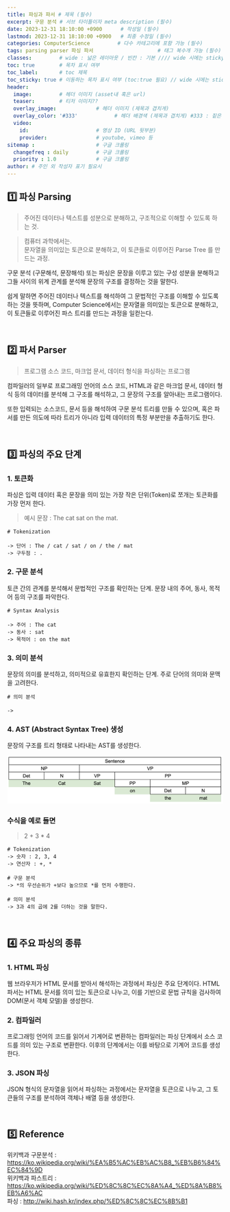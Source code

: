 ```yaml
---
title: 파싱과 파서 # 제목 (필수)
excerpt: 구문 분석 # 서브 타이틀이자 meta description (필수)
date: 2023-12-31 18:10:00 +0900      # 작성일 (필수)
lastmod: 2023-12-31 18:10:00 +0900   # 최종 수정일 (필수)
categories: ComputerScience         # 다수 카테고리에 포함 가능 (필수)
tags: parsing parser 파싱 파서                     # 태그 복수개 가능 (필수)
classes:         # wide : 넓은 레이아웃 / 빈칸 : 기본 //// wide 시에는 sticky toc 불가
toc: true        # 목차 표시 여부
toc_label:       # toc 제목
toc_sticky: true # 이동하는 목차 표시 여부 (toc:true 필요) // wide 시에는 sticky toc 불가
header: 
  image:         # 헤더 이미지 (asset내 혹은 url)
  teaser:        # 티저 이미지??
  overlay_image:             # 헤더 이미지 (제목과 겹치게)
  overlay_color: '#333'            # 헤더 배경색 (제목과 겹치게) #333 : 짙은 회색 (필수)
  video:
    id:                      # 영상 ID (URL 뒷부분)
    provider:                # youtube, vimeo 등
sitemap :                    # 구글 크롤링
  changefreq : daily         # 구글 크롤링
  priority : 1.0             # 구글 크롤링
author: # 주인 외 작성자 표기 필요시
---
```

<!--postNo: 20231231_004-->

## 1️⃣ 파싱 Parsing

> 주어진 데이터나 텍스트를 성분으로 분해하고, 구조적으로 이해할 수 있도록 하는 것.  

> 컴퓨터 과학에서는.  
> 문자열을 의미있는 토큰으로 분해하고, 이 토큰들로 이루어진 Parse Tree 를 만드는 과정.  

구문 분석 (구문해석, 문장해석) 또는 파싱은 문장을 이루고 있는 구성 성분을 분해하고 그들 사이의 위계 관계를 분석해 문장의 구조를 결정하는 것을 말한다.  

쉽게 말하면 주어진 데이터나 텍스트를 해석하여 그 문법적인 구조를 이해할 수 있도록 하는 것을 뜻하며, Computer Science에서는 문자열을 의미있는 토큰으로 분해하고, 이 토큰들로 이루어진 파스 트리를 만드는 과정을 일컫는다. 

<br>

## 2️⃣ 파서 Parser

> 프로그램 소스 코드, 마크업 문서, 데이터 형식을 파싱하는 프로그램  

컴파일러의 일부로 프로그래밍 언어의 소스 코드, HTML과 같은 마크업 문서, 데이터 형식 등의 데이터를 분석해 그 구조를 해석하고, 그 문장의 구조를 알아내는 프로그램이다.  

또한 입력되는 소스코드, 문서 등을 해석하여 구문 분석 트리를 만들 수 있으며, 혹은 파서를 만든 의도에 따라 트리가 아니라 입력 데이터의 특정 부분만을 추출하기도 한다.  

<br>

## 3️⃣ 파싱의 주요 단계

### 1. 토큰화  

파싱은 입력 데이터 혹은 문장을 의미 있는 가장 작은 단위(Token)로 쪼개는 토큰화를 가장 먼저 한다.  

> 예시 문장 : The cat sat on the mat.  

```terminal
# Tokenization

-> 단어 : The / cat / sat / on / the / mat
-> 구두점 : .
```

### 2. 구문 분석  

토큰 간의 관계를 분석해서 문법적인 구조를 확인하는 단계. 문장 내의 주어, 동사, 목적어 등의 구조를 파악한다.  

```terminal
# Syntax Analysis

-> 주어 : The cat
-> 동사 : sat
-> 목적어 : on the mat
```

### 3. 의미 분석  

문장의 의미를 분석하고, 의미적으로 유효한지 확인하는 단계. 주로 단어의 의미와 문맥을 고려한다.  

```terminal
# 의미 분석

-> 
```

### 4. AST (Abstract Syntax Tree) 생성

문장의 구조를 트리 형태로 나타내는 AST를 생성한다.  

![](/assets/images/20231231_004_001.png)  


### 수식을 예로 들면

> 2 + 3 * 4  

```terminal
# Tokenization
-> 숫자 : 2, 3, 4
-> 연산자 : +, *

# 구문 분석
-> *의 우선순위가 +보다 높으므로 *를 먼저 수행한다.

# 의미 분석
-> 3과 4의 곱에 2를 더하는 것을 말한다.
```

<br>

## 4️⃣ 주요 파싱의 종류

### 1. HTML 파싱  

웹 브라우저가 HTML 문서를 받아서 해석하는 과정에서 파싱은 주요 단계이다. HTML 파서는 HTML 문서를 의미 있는 토큰으로 나누고, 이를 기반으로 문법 규칙을 검사하여 DOM(문서 객체 모델)을 생성한다.  

### 2. 컴파일러

프로그래밍 언어의 코드를 읽어서 기계어로 변환하는 컴파일러는 파싱 단계에서 소스 코드를 의미 있는 구조로 변환한다. 이후의 단계에서는 이를 바탕으로 기계어 코드를 생성한다.  

### 3. JSON 파싱

JSON 형식의 문자열을 읽어서 파싱하는 과정에서는 문자열을 토큰으로 나누고, 그 토큰들의 구조를 분석하여 객체나 배열 등을 생성한다.  

<br>

## 5️⃣ Reference  

위키백과 구문분석 : https://ko.wikipedia.org/wiki/%EA%B5%AC%EB%AC%B8_%EB%B6%84%EC%84%9D  
위키백과 파스트리 : https://ko.wikipedia.org/wiki/%ED%8C%8C%EC%8A%A4_%ED%8A%B8%EB%A6%AC  
파싱 : http://wiki.hash.kr/index.php/%ED%8C%8C%EC%8B%B1  
